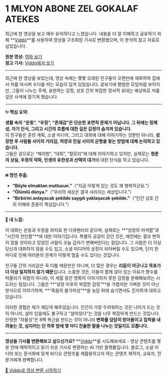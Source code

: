 # 1 MLYON ABONE ZEL GOKALAF ATEKES

최근에 한 영상을 보고 매우 유익하다고 느꼈습니다. 내용을 더 잘 이해하고 공유하기 위해 **[Viddo](https://viddo.pro/)**를 사용하여 영상을 구조화된 기사로 변환했으며, 이 분석의 참고 자료로 삼았습니다.

**원본 영상:** [영화 보기](https://www.youtube.com/watch?v=EGKPeL4YxZA)  
**참고 기사:** [Viddo에서 보기](https://viddo.pro/zh/video-result/aa94c2c8-be73-455d-9ab5-ab9fda90539d)

---

최근에 한 영상을 보았는데, 영상 속에는 몇몇 오래된 친구들이 오랜만에 재회하여 집에서 차를 마시며 수다를 떠는 모습이 담겨 있었습니다. 겉보기에 평범한 모임처럼 보이지만, 그들이 나누는 주제, 표현하는 감정, 상호 간의 복잡한 정서적 유대는 예상외로 저를 깊은 사색에 잠기게 했습니다.

---

**✨ 핵심 요약:**

**생활 속의 “운동”, “우정”, “존재감”은 단순한 표면적 문제가 아닙니다. 그 뒤에는 정체성, 자기 인식, 그리고 시간의 흐름에 대한 깊은 감정이 숨겨져 있습니다.**  
이 친구들은 훈련 계획, 소셜 미디어, 그리고 대회에 대해 이야기하는 것뿐만 아니라, **성장한 후 사람들 사이의 거리감, 허영과 진실 사이의 균형을 찾는 방법에 대해 논의하고 있습니다.**  
그들은 겉으로는 “체지방”, “대회”, “칼로리”에 대해 이야기하고 있지만, 실제로는 **청춘의 상실, 우정의 약화, 인생의 유한성과 선택의 대가**에 대한 탄식을 하고 있습니다.

---

**🔥 명언 추출:**

- **“Böyle olmaktan mutlusun.”**（“지금 이렇게 있는 것도 꽤 행복하군요.”）  
- **“Ölümlü dünya.”**（“우리의 세상은 결국 사라지는 세상입니다.”）  
- **“Birbirini anlayacak şekilde saygılı yaklaşacak şekilde.”**（“인간 상호 간의 이해와 존중이 핵심입니다.”）

---

**🧠 내 느낌:**

이 대화는 운동과 우정을 외피로 한 다큐멘터리 같으며, 실제로는 **“성장의 어색함”과 “시간의 잔인함”**에 대한 이야기입니다. 특별히 공감이 갔던 것은, 예전에는 결코 변하지 않을 것이라고 믿었던 사람이 오늘 갑자기 변해버린다는 점입니다. 그 사람은 더 이상 당신과 대화하지 않을 수도 있고, 소셜 미디어의 상징이 되어버릴 수도 있으며, 단지 한마디로 인해 여러분의 관계가 이렇게 멈출 수도 있다는 것입니다.

친구들 간의 거리감은 꼭 다툼 때문만은 아니며, 더 많은 경우는 **리듬이 어긋나고 목표가 더 이상 일치하지 않기 때문**입니다. 소중한 것은, 이들이 함께 앉아 있는 이유가 향수를 떠올리기 위함이 아니라, 이 세월 동안 명확히 이야기하지 못한 감정을 분해해보려는 시도라는 점입니다. 그들은 **“성장 이후의 복잡한 감정”**을 가볍지만 가벼운 것이 아닌 방식으로 이야기하며, **“죽음의 불가피성”**을 농담 뒤에 숨기면서도 진지하게 대하고 있습니다.

이러한 경험은 제가 깨닫게 해주었습니다. 인간이 가장 두려워하는 것은 나이가 드는 것이 아니라, 살아 있음에도 불구하고 “살아있다”는 것을 너무 복잡하게 만드는 것입니다. 진정한 “자율성”은 8팩 복근을 만드는 것이 아니라 **변화를 담담히 받아들이고 집착을 내려놓는 것, 심지어는 단 하루 밤에 몇 마디 진솔한 말을 나누는 것일지도 모릅니다.**

---

**영상을 기사를 변환해보고 싶으신가요?** **[Viddo](https://viddo.pro/)**를 시도해보세요 - 영상 콘텐츠를 몇 분 안에 매력적이고 읽기 쉬운 기사로 변환하는 AI 기반 플랫폼입니다. 블로그, 소셜 미디어 또는 문서화에 맞게 비디오 콘텐츠를 재활용하고자 하는 콘텐츠 제작자, 교육자, 전문가에게 완벽합니다.

[🚀 Viddo로 영상 변환 시작하기](https://viddo.pro/)
